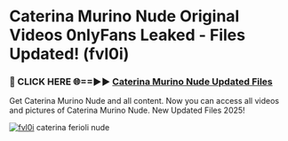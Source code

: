 # Caterina Murino Nude Original Videos 0nlyFans Leaked - Files Updated! (fvl0i)

<h3>🔴 CLICK HERE 🌐==►► <a href="https://tinyurl.com/52m3yx9h" rel="nofollow">Caterina Murino Nude Updated Files</a></h3>

Get Caterina Murino Nude and all content. Now you can access all videos and pictures of Caterina Murino Nude. New Updated Files 2025!

[![fvl0i](https://i.imgur.com/TnHtlc8.gif)](https://tinyurl.com/52m3yx9h)
caterina ferioli nude